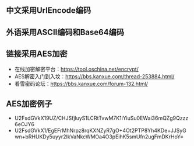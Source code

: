 ## 中文采用UrlEncode编码
## 外语采用ASCII编码和Base64编码
## 链接采用AES加密
+ 在线加密解密平台：https://tool.oschina.net/encrypt/
+ AES解密入门到入坟：https://bbs.kanxue.com/thread-253884.html/
+ 看雪密码论坛：https://bbs.kanxue.com/forum-132.html/
## AES加密例子
+ U2FsdGVkX19UZ/CHJSfjluyS1LCRtTvwM7K1iYiuSu0EWai36mQZg9Qzzz6eOJY6
+ U2FsdGVkX1/EgEFrMhNrpz8rqKXNZyR7gO+4Ot2PTP8Yh4KDe+JJSyGwn+bRHUKDy5uyyr2IkVaNkcWMOa4O3pEihK5smUfn2ugFmDKrHoY=
